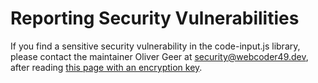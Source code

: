 # Reporting Security Vulnerabilities
If you find a sensitive security vulnerability
in the code-input.js library, please
contact the maintainer Oliver Geer at
[security@webcoder49.dev](mailto:security@webcoder49.dev),
after reading [this page with an encryption key](https://oliver.geer.im#email).

